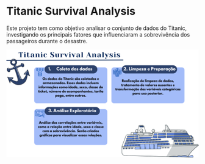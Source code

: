 # Titanic Survival Analysis

Este projeto tem como objetivo analisar o conjunto de 
dados do Titanic, investigando os principais fatores que 
influenciaram a sobrevivência dos passageiros durante 
o desastre.  
 

![graphical abstract](images/graphical-abstract.png)